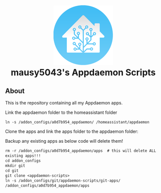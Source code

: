 <h1 align="center">
  <a name="logo" href=""><img src="images/logo-round-192x192.png" alt="Home Assistant Logo" width="192"></a>
  <br>
  mausy5043's Appdaemon Scripts
</h1>

## About

This is the repository containing all my Appdaemon apps.


Link the appdaemon folder to the homeassistant folder

```
ln -s /addon_configs/a0d7b954_appdaemon/ /homeassistant/appdaemon
```

Clone the apps and link the apps folder to the appdaemon folder:

Backup any existing apps as below code will delete them!
```
rm -r /addon_configs/a0d7b954_appdaemon/apps  # this will delete ALL existing apps!!!
cd addon_configs
mkdir git
cd git
git clone <appdaemon-scripts>
ln -s /addon_configs/git/appdaemon-scripts/git-apps/ /addon_configs/a0d7b954_appdaemon/apps
```

